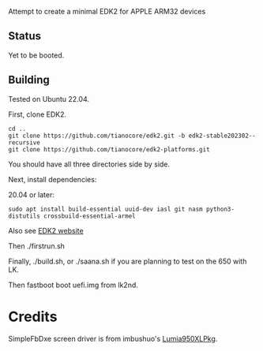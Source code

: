 Attempt to create a minimal EDK2 for APPLE ARM32 devices

## Status
Yet to be booted.

## Building
Tested on Ubuntu 22.04.

First, clone EDK2.

```
cd ..
git clone https://github.com/tianocore/edk2.git -b edk2-stable202302--recursive
git clone https://github.com/tianocore/edk2-platforms.git
```

You should have all three directories side by side.

Next, install dependencies:

20.04 or later:

```
sudo apt install build-essential uuid-dev iasl git nasm python3-distutils crossbuild-essential-armel
```

Also see [EDK2 website](https://github.com/tianocore/tianocore.github.io/wiki/Using-EDK-II-with-Native-GCC#Install_required_software_from_apt)

Then ./firstrun.sh

Finally, ./build.sh, or ./saana.sh if you are planning to test on the 650 with LK.

Then fastboot boot uefi.img from lk2nd.

# Credits

SimpleFbDxe screen driver is from imbushuo's [Lumia950XLPkg](https://github.com/WOA-Project/Lumia950XLPkg).
